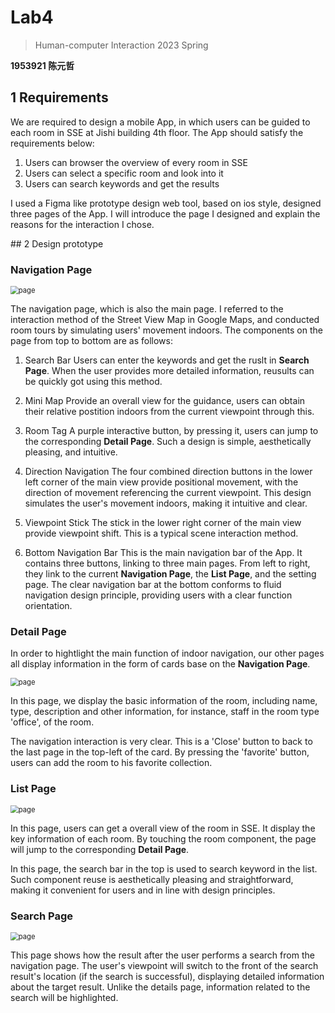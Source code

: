 # Lab4

> Human-computer Interaction 2023 Spring

**1953921 陈元哲**

## 1 Requirements

We are required to design a mobile App, in which users can be guided to each room in SSE at Jishi building 4th floor. The App should satisfy the requirements below:

1. Users can browser the overview of every room in SSE
2. Users can select a specific room and look into it
3. Users can search keywords and get the results

I used a Figma like prototype design web tool, based on ios style, designed three pages of the App. I will introduce the page I designed and explain the reasons for the interaction I chose.
<div STYLE="page-break-after: always;"></div>
## 2 Design prototype

### Navigation Page

<img src="resource/Navigation.png" alt="page" style="zoom:80%;" />

 

The navigation page, which is also the main page. I referred to the interaction method of the Street View Map in Google Maps, and conducted room tours by simulating users' movement indoors. The components on the page from top to bottom are as follows:

1. Search Bar
   Users can enter the keywords and get the ruslt in **Search Page**. When the user provides more detailed information, reusults can be quickly got using this method. 
2. Mini Map
   Provide an overall view for the guidance, users can obtain their relative postition indoors from the current viewpoint through this.

3. Room Tag
   A purple interactive button, by pressing it, users can jump to the corresponding **Detail Page**. Such a design is simple, aesthetically pleasing, and intuitive.
4. Direction Navigation
   The four combined direction buttons in the lower left corner of the main view provide positional movement, with the direction of movement referencing the current viewpoint. This design simulates the user's movement indoors, making it intuitive and clear.
5. Viewpoint Stick
   The stick in the lower right corner of the main view provide viewpoint shift. This is a typical scene interaction method.
6. Bottom Navigation Bar
   This is the main navigation bar of the App. It contains three buttons, linking to three main pages. From left to right, they link to the current **Navigation Page**, the **List Page**, and the setting page. The clear navigation bar at the bottom conforms to fluid navigation design principle, providing users with a clear function orientation.

<div STYLE="page-break-after: always;"></div>

### Detail Page

In order to hightlight the main function of indoor navigation, our other pages all display information in the form of cards base on the **Navigation Page**.

<img src="resource/Detail.png" alt="page" style="zoom:80%;" />

In this page, we display the basic information of the room, including name, type, description and other information, for instance, staff in the room type 'office', of the room.

The navigation interaction is very clear. This is a 'Close' button to back to the last page in the top-left of the card. By pressing the 'favorite' button, users can add the room to his favorite collection.

<div STYLE="page-break-after: always;"></div>

### List Page

<img src="resource/List.png" alt="page" style="zoom:80%;" />



In this page, users can get a overall view of the room in SSE. It display the key information of each room. By touching the room component, the page will jump to the corresponding **Detail Page**.

In this page, the search bar in the top is used to search keyword in the list. Such component reuse is aesthetically pleasing and straightforward, making it convenient for users and in line with design principles. 

<div STYLE="page-break-after: always;"></div>

### Search Page

<img src="resource/Search.png" alt="page" style="zoom:80%;" />

This page shows how the result after the user performs a search from the navigation page. The user's viewpoint will switch to the front of the search result's location (if the search is successful), displaying detailed information about the target result. Unlike the details page, information related to the search will be highlighted.

